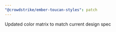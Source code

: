 ```yaml
---
"@crowdstrike/ember-toucan-styles": patch
---
```


Updated color matrix to match current design spec
